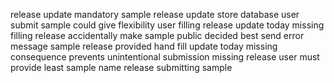 release update mandatory sample release update store database user submit sample could give flexibility user filling release update today missing filling release accidentally make sample public decided best send error message sample release provided hand fill update today missing consequence prevents unintentional submission missing release user must provide least sample name release submitting sample